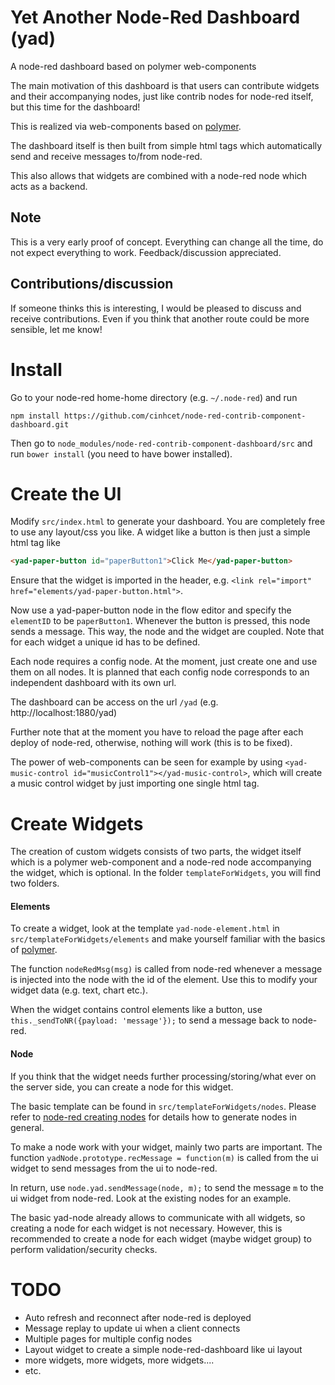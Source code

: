 # Yet Another Node-Red Dashboard (yad)
A node-red dashboard based on polymer web-components

The main motivation of this dashboard is that users can contribute widgets and their accompanying nodes, just like contrib nodes for node-red itself, but this time for the dashboard!

This is realized via web-components based on [polymer](https://www.polymer-project.org/).

The dashboard itself is then built from simple html tags which automatically send and receive messages to/from node-red.

This also allows that widgets are combined with a node-red node which acts as a backend.

## Note
This is a very early proof of concept. Everything can change all the time, do not expect everything to work. Feedback/discussion appreciated.

## Contributions/discussion
If someone thinks this is interesting, I would be pleased to discuss and receive contributions. Even if you think that another route could be more sensible, let me know!

# Install
Go to your node-red home-home directory (e.g. `~/.node-red`) and run
```
npm install https://github.com/cinhcet/node-red-contrib-component-dashboard.git
```
Then go to `node_modules/node-red-contrib-component-dashboard/src` and run `bower install` (you need to have bower installed).

# Create the UI
Modify `src/index.html` to generate your dashboard. You are completely free to use any layout/css you like. A widget like a button is then just a simple html tag like
```html
<yad-paper-button id="paperButton1">Click Me</yad-paper-button>
```
Ensure that the widget is imported in the header, e.g. `<link rel="import" href="elements/yad-paper-button.html">`.

Now use a yad-paper-button node in the flow editor and specify the `elementID` to be `paperButton1`. Whenever the button is pressed, this node sends a message. This way, the node and the widget are coupled.
Note that for each widget a unique id has to be defined.

Each node requires a config node. At the moment, just create one and use them on all nodes. It is planned that each config node corresponds to an independent dashboard with its own url.

The dashboard can be access on the url `/yad` (e.g. http://localhost:1880/yad)

Further note that at the moment you have to reload the page after each deploy of node-red, otherwise, nothing will work (this is to be fixed).

The power of web-components can be seen for example by using `<yad-music-control id="musicControl1"></yad-music-control>`, which will create a music control widget by just importing one single html tag.

# Create Widgets
The creation of custom widgets consists of two parts, the widget itself which is a polymer web-component and a node-red node accompanying the widget, which is optional. In the folder `templateForWidgets`, you will find two folders.
#### Elements
To create a widget, look at the template `yad-node-element.html` in `src/templateForWidgets/elements` and make yourself familiar with the basics of [polymer](https://www.polymer-project.org/2.0/docs/devguide/feature-overview).

The function `nodeRedMsg(msg)` is called from node-red whenever a message is injected into the node with the id of the element. Use this to modify your widget data (e.g. text, chart etc.).

When the widget contains control elements like a button, use `this._sendToNR({payload: 'message'});` to send a message back to node-red.

#### Node
If you think that the widget needs further processing/storing/what ever on the server side, you can create a node for this widget.

The basic template can be found in `src/templateForWidgets/nodes`. Please refer to [node-red creating nodes](https://nodered.org/docs/creating-nodes/) for details how to generate nodes in general.

To make a node work with your widget, mainly two parts are important. The function `yadNode.prototype.recMessage = function(m)` is called from the ui widget to send messages from the ui to node-red.

In return, use `node.yad.sendMessage(node, m);` to send the message `m` to the ui widget from node-red. Look at the existing nodes for an example.

The basic yad-node already allows to communicate with all widgets, so creating a node for each widget is not necessary. However, this is recommended to create a node for each widget (maybe widget group) to perform validation/security checks.

# TODO
* Auto refresh and reconnect after node-red is deployed
* Message replay to update ui when a client connects
* Multiple pages for multiple config nodes
* Layout widget to create a simple node-red-dashboard like ui layout
* more widgets, more widgets, more widgets....
* etc.
